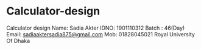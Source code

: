 # Calculator-design
Calculator design
Name: Sadia Akter
IDNO: 1901110312
Batch : 46(Day)
Email: sadiaaktersadia875@gmail.com
Mob: 01828045021
Royal University Of Dhaka
